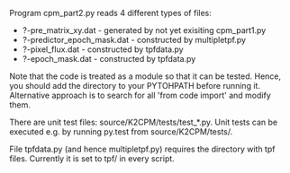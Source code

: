 Program cpm\_part2.py reads 4 different types of files:

* ?-pre\_matrix\_xy.dat - generated by not yet exisiting cpm\_part1.py
* ?-predictor\_epoch\_mask.dat - constructed by multipletpf.py
* ?-pixel\_flux.dat - constructed by tpfdata.py
* ?-epoch\_mask.dat - constructed by tpfdata.py

Note that the code is treated as a module so that it can be tested. Hence, you should add the directory to your PYTOHPATH before running it. Alternative approach is to search for all 'from code import' and modify them.

There are unit test files: source/K2CPM/tests/test\_\*.py. Unit tests can be executed e.g. by running py.test from source/K2CPM/tests/.

File tpfdata.py (and hence multipletpf.py) requires the directory with tpf files. Currently it is set to tpf/ in every script.

